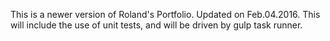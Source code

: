 This is a newer version of Roland's Portfolio.
Updated on Feb.04.2016.
This will include the use of unit tests, and will be driven by gulp task runner.
